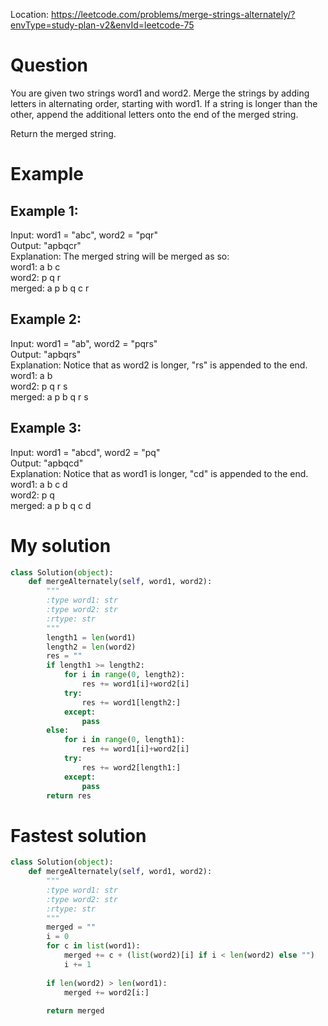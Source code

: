 Location: https://leetcode.com/problems/merge-strings-alternately/?envType=study-plan-v2&envId=leetcode-75

# Question
You are given two strings word1 and word2. Merge the strings by adding letters in alternating order, starting with word1. If a string is longer than the other, append the additional letters onto the end of the merged string.

Return the merged string.

 # Example

## Example 1:

Input: word1 = "abc", word2 = "pqr"\
Output: "apbqcr"\
Explanation: The merged string will be merged as so:\
word1:  a   b   c\
word2:    p   q   r\
merged: a p b q c r

## Example 2:

Input: word1 = "ab", word2 = "pqrs"\
Output: "apbqrs"\
Explanation: Notice that as word2 is longer, "rs" is appended to the end.\
word1:  a   b \
word2:    p   q   r   s\
merged: a p b q   r   s

## Example 3:

Input: word1 = "abcd", word2 = "pq"\
Output: "apbqcd"\
Explanation: Notice that as word1 is longer, "cd" is appended to the end.\
word1:  a   b   c   d\
word2:    p   q \
merged: a p b q c   d

# My solution
```python
class Solution(object):
    def mergeAlternately(self, word1, word2):
        """
        :type word1: str
        :type word2: str
        :rtype: str
        """
        length1 = len(word1)
        length2 = len(word2)
        res = ""
        if length1 >= length2:
            for i in range(0, length2):
                res += word1[i]+word2[i]
            try:
                res += word1[length2:]
            except:
                pass
        else:
            for i in range(0, length1):
                res += word1[i]+word2[i]
            try:
                res += word2[length1:]
            except:
                pass
        return res
```

# Fastest solution
```python
class Solution(object):
    def mergeAlternately(self, word1, word2):
        """
        :type word1: str
        :type word2: str
        :rtype: str
        """
        merged = ""
        i = 0
        for c in list(word1):
            merged += c + (list(word2)[i] if i < len(word2) else "")
            i += 1
            
        if len(word2) > len(word1):
            merged += word2[i:]
        
        return merged
```
